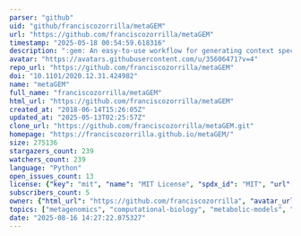 ```yaml
---
parser: "github"
uid: "github/franciscozorrilla/metaGEM"
url: "https://github.com/franciscozorrilla/metaGEM"
timestamp: "2025-05-18 00:54:59.618316"
description: ":gem: An easy-to-use workflow for generating context specific genome-scale metabolic models and predicting metabolic interactions within microbial communities directly from metagenomic data"
avatar: "https://avatars.githubusercontent.com/u/35606471?v=4"
repo_url: "https://github.com/franciscozorrilla/metaGEM"
doi: "10.1101/2020.12.31.424982"
name: "metaGEM"
full_name: "franciscozorrilla/metaGEM"
html_url: "https://github.com/franciscozorrilla/metaGEM"
created_at: "2018-06-14T15:26:05Z"
updated_at: "2025-05-13T02:25:57Z"
clone_url: "https://github.com/franciscozorrilla/metaGEM.git"
homepage: "https://franciscozorrilla.github.io/metaGEM/"
size: 275136
stargazers_count: 239
watchers_count: 239
language: "Python"
open_issues_count: 13
license: {"key": "mit", "name": "MIT License", "spdx_id": "MIT", "url": "https://api.github.com/licenses/mit", "node_id": "MDc6TGljZW5zZTEz"}
subscribers_count: 5
owner: {"html_url": "https://github.com/franciscozorrilla", "avatar_url": "https://avatars.githubusercontent.com/u/35606471?v=4", "login": "franciscozorrilla", "type": "User"}
topics: ["metagenomics", "computational-biology", "metabolic-models", "gut-microbiome", "snakemake", "metagenome-assembled-genomes", "mags", "metabolism", "bioinformatics", "flux-balance-analysis", "genome-scale-metabolic-model", "metabolic-modeling", "microbial-ecology", "microbiome", "systems-biology"]
date: "2025-08-16 14:27:22.075327"
---
```

